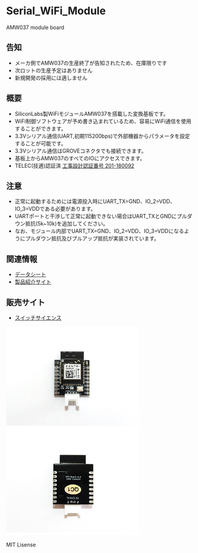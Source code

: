 # Serial_WiFi_Module
 AMW037 module board

## 告知
  * メーカ側でAMW037の生産終了が告知されたため、在庫限りです  
  * 次ロットの生産予定はありません  
  * 新規開発の採用には適しません  

## 概要 
  * SiliconLabs製WiFiモジュールAMW037を搭載した変換基板です。  
  * WiFi制御ソフトウェアが予め書き込まれているため、容易にWiFi通信を使⽤することができます。
  * 3.3Vシリアル通信(UART,初期115200bps)で外部機器からパラメータを設定することが可能です。  
  * 3.3Vシリアル通信はGROVEコネクタでも接続できます。
  * 基板上からAMW037のすべてのIOにアクセスできます。
  * TELEC(技適)認証済 [工事設計認証番号 201-180092][3] 
  
## 注意 
  * 正常に起動するためには電源投入時にUART_TX=GND、IO_2=VDD、IO_3=VDDである必要があります。  
  * UARTポートと干渉して正常に起動できない場合はUART_TXとGNDにプルダウン抵抗(5k~10k)を追加してください。  
  * なお、モジュール内部でUART_TX=GND、IO_2=VDD、IO_3=VDDになるようにプルダウン抵抗及びプルアップ抵抗が実装されています。  
  
 
## 関連情報
  * [データシート][1]
  * [製品紹介サイト][2]
 
## 販売サイト
  * [スイッチサイエンス][4]
 
[1]: https://www.silabs.com/documents/login/data-sheets/ADS-MW037-ZentriOS-101R.pdf "*1"
[2]: https://jp.silabs.com/products/wireless/wi-fi/zentri-wi-fi-modules/amw037-wifi-module "*2"
[3]: https://www.tele.soumu.go.jp/giteki/SearchServlet?pageID=jg01_01&PC=201&TC=N&PK=1&FN=181025N201&SN=%94F%8F%D8&LN=213&R1=*****&R2=***** "*3"
[4]: https://www.switch-science.com/products/5795


<img src="https://raw.githubusercontent.com/meerstern/Serial_WiFi_Module/master/Image/img1.jpg" width="360">
  
<img src="https://raw.githubusercontent.com/meerstern/Serial_WiFi_Module/master/Image/img2.jpg" width="360">

MIT Lisense
